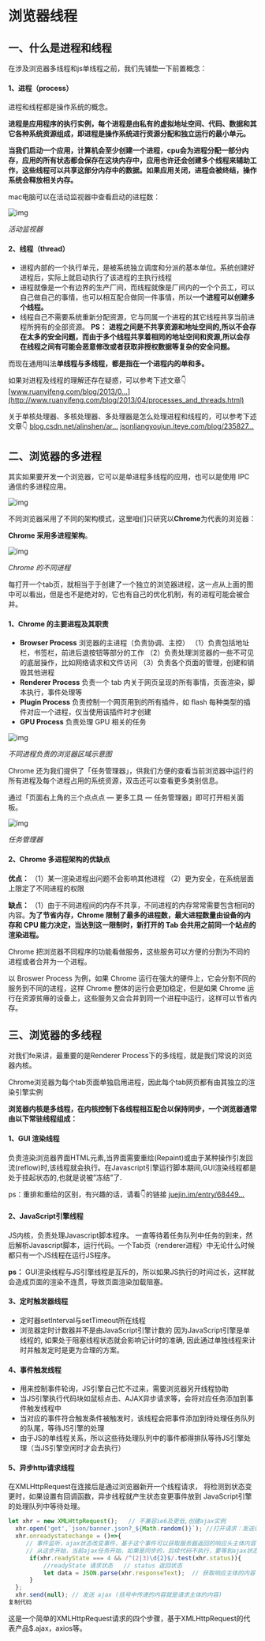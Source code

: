 # 浏览器线程

## 一、什么是进程和线程

在涉及浏览器多线程和js单线程之前，我们先铺垫一下前置概念：

#### 1、进程（process）

进程和线程都是操作系统的概念。

**进程是应用程序的执行实例，每个进程是由私有的虚拟地址空间、代码、数据和其它各种系统资源组成，即进程是操作系统进行资源分配和独立运行的最小单元。**

**当我们启动一个应用，计算机会至少创建一个进程，cpu会为进程分配一部分内存，应用的所有状态都会保存在这块内存中，应用也许还会创建多个线程来辅助工作，这些线程可以共享这部分内存中的数据。如果应用关闭，进程会被终结，操作系统会释放相关内存。**

mac电脑可以在活动监视器中查看启动的进程数：

![img](https://user-gold-cdn.xitu.io/2019/4/3/169e3126635bd439?imageView2/0/w/1280/h/960/format/webp/ignore-error/1)

*活动监视器*



#### 2、线程（thread）

- 进程内部的一个执行单元，是被系统独立调度和分派的基本单位。系统创建好进程后，实际上就启动执行了该进程的主执行线程
- 进程就像是一个有边界的生产厂间，而线程就像是厂间内的一个个员工，可以自己做自己的事情，也可以相互配合做同一件事情，所以**一个进程可以创建多个线程。**
- 线程自己不需要系统重新分配资源，它与同属一个进程的其它线程共享当前进程所拥有的全部资源。 **PS：** **进程之间是不共享资源和地址空间的,所以不会存在太多的安全问题，而由于多个线程共享着相同的地址空间和资源,所以会存在线程之间有可能会恶意修改或者获取非授权数据等复杂的安全问题。**

而现在通用叫法**单线程与多线程，都是指在一个进程内的单和多。**

如果对进程及线程的理解还存在疑惑，可以参考下述文章👇 [www.ruanyifeng.com/blog/2013/0…](http://www.ruanyifeng.com/blog/2013/04/processes_and_threads.html)

关于单核处理器、多核处理器、多处理器是怎么处理进程和线程的，可以参考下述文章👇 [blog.csdn.net/alinshen/ar…](https://blog.csdn.net/alinshen/article/details/80801303) [jsonliangyoujun.iteye.com/blog/235827…](https://jsonliangyoujun.iteye.com/blog/2358274)

## 二、浏览器的多进程

其实如果要开发一个浏览器，它可以是单进程多线程的应用，也可以是使用 IPC 通信的多进程应用。

![img](https://user-gold-cdn.xitu.io/2019/4/3/169e3139f77659cf?imageView2/0/w/1280/h/960/format/webp/ignore-error/1)



不同浏览器采用了不同的架构模式，这里咱们只研究以**Chrome**为代表的浏览器：

**Chrome 采用多进程架构**。



![img](https://user-gold-cdn.xitu.io/2019/4/3/169e3143c3ec17c7?imageView2/0/w/1280/h/960/format/webp/ignore-error/1)

*Chrome 的不同进程*



每打开一个tab页，就相当于于创建了一个独立的浏览器进程，这一点从上面的图中可以看出，但是也不是绝对的，它也有自己的优化机制，有的进程可能会被合并。

#### 1、**Chrome 的主要进程及其职责**

- **Browser Process** 浏览器的主进程（负责协调、主控） （1）负责包括地址栏，书签栏，前进后退按钮等部分的工作 （2）负责处理浏览器的一些不可见的底层操作，比如网络请求和文件访问 （3）负责各个页面的管理，创建和销毁其他进程
- **Renderer Process** 负责一个 tab 内关于网页呈现的所有事情，页面渲染，脚本执行，事件处理等
- **Plugin Process** 负责控制一个网页用到的所有插件，如 flash 每种类型的插件对应一个进程，仅当使用该插件时才创建
- **GPU Process** 负责处理 GPU 相关的任务



![img](https://user-gold-cdn.xitu.io/2019/4/3/169e314eb7d89ac7?imageView2/0/w/1280/h/960/format/webp/ignore-error/1)

*不同进程负责的浏览器区域示意图*



Chrome 还为我们提供了「任务管理器」，供我们方便的查看当前浏览器中运行的所有进程及每个进程占用的系统资源，双击还可以查看更多类别信息。

通过「页面右上角的三个点点点 — 更多工具 — 任务管理器」即可打开相关面板。



![img](https://user-gold-cdn.xitu.io/2019/4/3/169e315987366fc3?imageView2/0/w/1280/h/960/format/webp/ignore-error/1)

*任务管理器*



#### **2、Chrome 多进程架构的优缺点**

**优点：** （1）某一渲染进程出问题不会影响其他进程 （2）更为安全，在系统层面上限定了不同进程的权限

**缺点：** （1）由于不同进程间的内存不共享，不同进程的内存常常需要包含相同的内容。**为了节省内存，Chrome 限制了最多的进程数，最大进程数量由设备的内存和 CPU 能力决定，当达到这一限制时，新打开的 Tab 会共用之前同一个站点的渲染进程。**

Chrome 把浏览器不同程序的功能看做服务，这些服务可以方便的分割为不同的进程或者合并为一个进程。

以 Broswer Process 为例，如果 Chrome 运行在强大的硬件上，它会分割不同的服务到不同的进程，这样 Chrome 整体的运行会更加稳定，但是如果 Chrome 运行在资源贫瘠的设备上，这些服务又会合并到同一个进程中运行，这样可以节省内存。

## 三、浏览器的多线程

对我们fe来讲，最重要的是Renderer Process下的多线程，就是我们常说的浏览器内核。

Chrome浏览器为每个tab页面单独启用进程，因此每个tab网页都有由其独立的渲染引擎实例

**浏览器内核是多线程，在内核控制下各线程相互配合以保持同步，一个浏览器通常由以下常驻线程组成：**

#### 1、GUI 渲染线程

负责渲染浏览器界面HTML元素,当界面需要重绘(Repaint)或由于某种操作引发回流(reflow)时,该线程就会执行。在Javascript引擎运行脚本期间,GUI渲染线程都是处于挂起状态的,也就是说被”冻结”了.

ps：重排和重绘的区别，有兴趣的话，请看👇的链接 [juejin.im/entry/68449…](https://juejin.im/entry/6844903453966204936)

#### 2、JavaScript引擎线程

JS内核，负责处理Javascript脚本程序。 一直等待着任务队列中任务的到来，然后解析Javascript脚本，运行代码。一个Tab页（renderer进程）中无论什么时候都只有一个JS线程在运行JS程序。

**ps：** GUI渲染线程与JS引擎线程是互斥的，所以如果JS执行的时间过长，这样就会造成页面的渲染不连贯，导致页面渲染加载阻塞。

#### 3、定时触发器线程

- 定时器setInterval与setTimeout所在线程
- 浏览器定时计数器并不是由JavaScript引擎计数的 因为JavaScript引擎是单线程的, 如果处于阻塞线程状态就会影响记计时的准确, 因此通过单独线程来计时并触发定时是更为合理的方案。

#### 4、事件触发线程

- 用来控制事件轮询，JS引擎自己忙不过来，需要浏览器另开线程协助
- 当JS引擎执行代码块如鼠标点击、AJAX异步请求等，会将对应任务添加到事件触发线程中
- 当对应的事件符合触发条件被触发时，该线程会把事件添加到待处理任务队列的队尾，等待JS引擎的处理
- 由于JS的单线程关系，所以这些待处理队列中的事件都得排队等待JS引擎处理（当JS引擎空闲时才会去执行）

#### 5、异步http请求线程

在XMLHttpRequest在连接后是通过浏览器新开一个线程请求， 将检测到状态变更时，如果设置有回调函数，异步线程就产生状态变更事件放到 JavaScript引擎的处理队列中等待处理。

```js
let xhr = new XMLHttpRequest();   // 不兼容ie6及更低,创建ajax实例
  xhr.open('get',`json/banner.json?_${Math.random()}`); //打开请求：发送请求前的一些配置项,get有缓存，所以要加随机数，post不用
  xhr.onreadystatechange = ()=>{
     // 事件监听，ajax状态改变事件，基于这个事件可以获取服务器返回的响应头主体内容（响应头先回来）
     // 从这步开始，当前ajax任务开始，如果是同步的，后续代码不执行，要等到ajax状态成功后再执行，如果是异步的，不会
      if(xhr.readyState === 4 && /^(2|3)\d{2}$/.test(xhr.status)){
          //readyState 请求状态   // status 返回状态
          let data = JSON.parse(xhr.responseText);  // 获取响应主体的内容
      }
  };
  xhr.send(null); // 发送 ajax (括号中传递的内容就是请求主体的内容)
复制代码
```

这是一个简单的XMLHttpRequest请求的四个步骤，基于XMLHttpRequest的代表产品$.ajax，axios等。